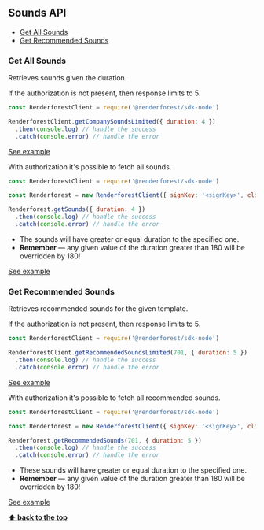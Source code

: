 ## Sounds API

  - [Get All Sounds](#get-all-sounds)
  - [Get Recommended Sounds](#get-recommended-sounds)

### Get All Sounds

Retrieves sounds given the duration.

If the authorization is not present, then response limits to 5.
```js
const RenderforestClient = require('@renderforest/sdk-node')

RenderforestClient.getCompanySoundsLimited({ duration: 4 })
  .then(console.log) // handle the success
  .catch(console.error) // handle the error
```
[See example](/samples/sounds/get-company-sounds-limited.js)

With authorization it's possible to fetch all sounds.

```js
const RenderforestClient = require('@renderforest/sdk-node')

const Renderforest = new RenderforestClient({ signKey: '<signKey>', clientId: -1 })

Renderforest.getSounds({ duration: 4 })
  .then(console.log) // handle the success
  .catch(console.error) // handle the error
```
- The sounds will have greater or equal duration to the specified one.
- **Remember** — any given value of the duration greater than 180 will be overridden by 180!

[See example](/samples/sounds/get-sounds.js)


### Get Recommended Sounds

Retrieves recommended sounds for the given template.

If the authorization is not present, then response limits to 5.
 
```js
const RenderforestClient = require('@renderforest/sdk-node')

RenderforestClient.getRecommendedSoundsLimited(701, { duration: 5 })
  .then(console.log) // handle the success
  .catch(console.error) // handle the error
```
[See example](/samples/sounds/get-recommended-sounds-limited.js)

With authorization it's possible to fetch all recommended sounds.

```js
const RenderforestClient = require('@renderforest/sdk-node')

const Renderforest = new RenderforestClient({ signKey: '<signKey>', clientId: -1 })

Renderforest.getRecommendedSounds(701, { duration: 5 })
  .then(console.log) // handle the success
  .catch(console.error) // handle the error
```
- These sounds will have greater or equal duration to the specified one.
- **Remember** — any given value of the duration greater than 180 will be overridden by 180!

[See example](/samples/sounds/get-recommended-sounds.js)

**[⬆ back to the top](#sounds-api)**
